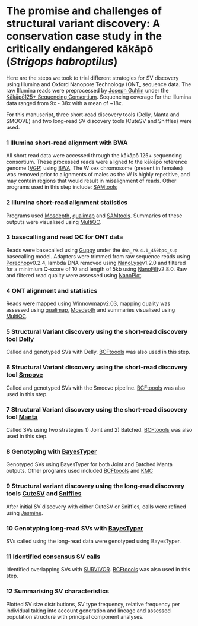 # The promise and challenges of structural variant discovery: A conservation case study in the critically endangered kākāpō (*Strigops habroptilus*)

Here are the steps we took to trial different strategies for SV discovery using Illumina and Oxford Nanopore Technology (ONT_ sequence data. The raw Illumina reads were preprocessed by [Joseph Guhlin](https://github.com/jguhlin) under the [Kākāpō125+ Sequencing Consortium](https://www.doc.govt.nz/our-work/kakapo-recovery/what-we-do/research-for-the-future/kakapo125-gene-sequencing/). Sequencing coverage for the Illumina data ranged from 9x - 38x with a mean of ~18x.

For this manuscript, three short-read discovery tools (Delly, Manta and SMOOVE) and two long-read SV discovery tools (CuteSV and Sniffles) were used.

### 1 Illumina short-read alignment with BWA
All short read data were accessed through the kākāpō 125+ sequencing consortium. These processed reads were aligned to the kākāpō reference genome ([VGP](https://www.ncbi.nlm.nih.gov/data-hub/genome/GCF_004027225.2/)) using [BWA](http://bio-bwa.sourceforge.net/). The W sex chromosome (present in females) was removed prior to alignments of males as the W is highly repetitive, and may contain regions that would result in misalignment of reads. Other programs used in this step include: [SAMtools](https://github.com/samtools/samtools)

### 2 Illumina short-read alignment statistics
Programs used [Mosdepth](https://github.com/brentp/mosdepth), [qualimap](http://qualimap.conesalab.org/) and [SAMtools](https://github.com/samtools/samtools). Summaries of these outputs were visualised using [MultiQC](https://github.com/ewels/MultiQC).

### 3 basecalling and read QC for ONT data
Reads were basecalled using [Guppy]() under the `dna_r9.4.1_450bps_sup` basecalling model. Adapters were trimmed from raw sequence reads using [Porechop](https://github.com/rrwick/Porechop)v0.2.4, lambda DNA removed using [NanoLyse](https://github.com/wdecoster/nanolyse)v1.2.0 and filtered for a minimium Q-score of 10 and length of 5kb using [NanoFilt](https://github.com/wdecoster/nanofilt)v2.8.0. Raw and filtered read quality were assessed using [NanoPlot](https://github.com/wdecoster/NanoPlot).

### 4 ONT alignment and statistics
Reads were mapped using [Winnowmap](https://github.com/marbl/Winnowmap)v2.03, mapping quality was assessed using [qualimap](http://qualimap.conesalab.org/), [Mosdepth](https://github.com/brentp/mosdepth) and summaries visualised using [MultiQC](https://github.com/ewels/MultiQC).  

### 5 Structural Variant discovery using the short-read discovery tool [Delly](https://github.com/dellytools/delly)
Called and genotyped SVs with Delly. [BCFtoools](http://samtools.github.io/bcftools/) was also used in this step.

### 6 Structural Variant discovery using the short-read discovery tool [Smoove](https://github.com/brentp/smoove)
Called and genotyped SVs with the Smoove pipeline. [BCFtoools](http://samtools.github.io/bcftools/) was also used in this step.

### 7 Structural Variant discovery using the short-read discovery tool [Manta](https://github.com/Illumina/manta)
Called SVs using two strategies 1) Joint and 2) Batched. [BCFtoools](http://samtools.github.io/bcftools/) was also used in this step.

### 8 Genotyping with [BayesTyper](https://github.com/bioinformatics-centre/BayesTyper)
Genotyped SVs using BayesTyper for both Joint and Batched Manta outputs. Other programs used included [BCFtoools](http://samtools.github.io/bcftools/) and [KMC](https://github.com/refresh-bio/KMC)

### 9 Structural variant discovery using the long-read discovery tools [CuteSV](https://github.com/tjiangHIT/cuteSV) and [Sniffles](https://github.com/fritzsedlazeck/Sniffles)
After initial SV discovery with either CuteSV or Sniffles, calls were refined using [Jasmine](https://github.com/mkirsche/Jasmine).

### 10 Genotyping long-read SVs with [BayesTyper](https://github.com/bioinformatics-centre/BayesTyper)
SVs called using the long-read data were genotyped using BayesTyper.  

### 11 Identified consensus SV calls
Identified overlapping SVs with [SURVIVOR](https://github.com/fritzsedlazeck/SURVIVOR). [BCFtoools](http://samtools.github.io/bcftools/) was also used in this step.

### 12 Summarising SV characteristics
Plotted SV size distributions, SV type frequency, relative frequency per individual taking into account generation and lineage and assessed population structure with principal component analyses.  